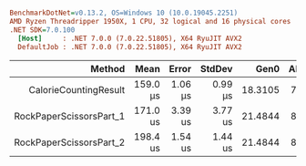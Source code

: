 ``` ini

BenchmarkDotNet=v0.13.2, OS=Windows 10 (10.0.19045.2251)
AMD Ryzen Threadripper 1950X, 1 CPU, 32 logical and 16 physical cores
.NET SDK=7.0.100
  [Host]     : .NET 7.0.0 (7.0.22.51805), X64 RyuJIT AVX2
  DefaultJob : .NET 7.0.0 (7.0.22.51805), X64 RyuJIT AVX2


```
|                  Method |     Mean |   Error |  StdDev |    Gen0 | Allocated |
|------------------------:|---------:|--------:|--------:|--------:|----------:|
| CalorieCountingResult   | 159.0 μs | 1.06 μs | 0.99 μs | 18.3105 |  74.84 KB |
| RockPaperScissorsPart_1 | 171.0 us | 3.39 us | 3.77 us | 21.4844 |  88.14 KB |
| RockPaperScissorsPart_2 | 198.4 us | 1.54 us | 1.44 us | 21.4844 |  88.14 KB |

